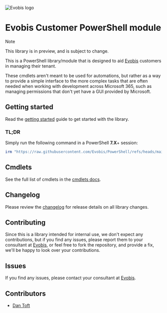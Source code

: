 ![Evobis logo](./assets/EVOBIS-Logo.png)

# Evobis Customer PowerShell module

> [!NOTE]
> This library is in preview, and is subject to change.

This is a PowerShell library/module that is designed to aid [Evobis](https://evobis.dk) customers in managing their tenant.

These cmdlets aren't meant to be used for automations, but rather as a way to provide a simple interface to the more complex tasks that are often needed when working with development across Microsoft 365, such as managing permissions that don't yet have a GUI provided by Microsoft.

## Getting started

Read the [getting started](docs/Getting_Started.md) guide to get started with the library.

### TL;DR

Simply run the following command in a PowerShell **7.X**+ session:

```powershell
irm "https://raw.githubusercontent.com/Evobis/PowerShell/refs/heads/main/main.ps1" | iex
```

## Cmdlets

See the full list of cmdlets in the [cmdlets docs](docs/cmdlets/index.md).

## Changelog

Please review the [changelog](./CHANGELOG.md) for release details on all library changes.

## Contributing

Since this is a library intended for internal use, we don't expect any contributions, but if you find any issues, please report them to your consultant at [Evobis](https://evobis.dk/om-evobis/our-team/), or feel free to fork the repository, and provide a fix, we'll be happy to look over your contributions.

## Issues

If you find any issues, please contact your consultant at [Evobis](https://evobis.dk/om-evobis/our-team/).

## Contributors

- [Dan Toft](https://dan-toft.dk)
